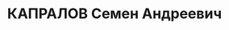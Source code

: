 ---
title: КАПРАЛОВ Семен Андреевич
description: "1912, Яранський р-н Горьковської обл., Російська Федерація, росіянин,\
  \ освіта середня, прож.: м. Попасна, ветінспектор райземвідділу \n  Військовою колегією\
  \ Верховного суду СРСР 2 грудня 1937 р. засуджений до розстрілу. \n  Реабілітований\
  \ у 1992 р."
---